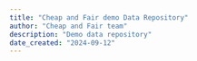 ```yaml
---
title: "Cheap and Fair demo Data Repository"
author: "Cheap and Fair team"
description: "Demo data repository"
date_created: "2024-09-12"
---
```


<script src="https://cdn.jsdelivr.net/pyodide/v0.26.1/full/pyodide.js"></script>


<script type="text/javascript">
  async function main(){
    let pyodide = await loadPyodide();

await pyodide.loadPackage("micropip");
await pyodide.loadPackage("ssl");
const micropip = pyodide.pyimport("micropip");
await micropip.install('https://healpy.github.io/pyhealpy/dist/healpy-0.1.0-py3-none-any.whl');
await micropip.install('matplotlib');

pyodide.runPythonAsync(`
import js
from pyodide.ffi import to_js
from urllib.parse import urlparse
from urllib.parse import parse_qs

def get_url_parameters():
    # Get the current URL using JavaScript's window.location.href
    url = js.window.location.href

    parsed_url = urlparse(url)
    captured_value = parse_qs(parsed_url.query)['url'][0]
    return captured_value

import matplotlib
matplotlib.use("module://matplotlib_pyodide.wasm_backend")
import healpy as hp
import numpy as np

import matplotlib.pyplot as plt
from pyodide.http import pyfetch

url = get_url_parameters()
response = await pyfetch(url)
a = await response.bytes()
with open("a.fits", 'wb') as f:
    f.write(a)

m = hp.read_map(
"a.fits"
)
hp.projview(m, coord=["G"], unit="uK_CMB", projection_type="mollweide", title=url.split("/")[-1])
plt.show()
`);
  }
  main();
</script>